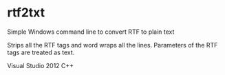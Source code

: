 rtf2txt
=======

Simple Windows command line to convert RTF to plain text

Strips all the RTF tags and word wraps all the lines.
Parameters of the RTF tags are treated as text.

Visual Studio 2012 C++